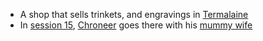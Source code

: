 - A shop that sells trinkets, and engravings in [Termalaine](/pages/termalaine)
- In [session 15](/pages/session-15), [Chroneer](/pages/chroneer) goes there with his [mummy wife](/pages/shanar)

